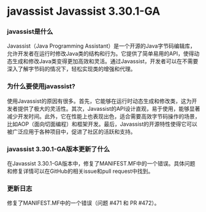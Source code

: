 # javassist Javassist 3.30.1-GA
### javassist是什么

Javassist（Java Programming Assistant）是一个开源的Java字节码编辑库，允许开发者在运行时修改Java类的结构和行为。它提供了简单易用的API，使得动态生成和修改Java类变得更加高效和灵活。通过Javassist，开发者可以在不需要深入了解字节码的情况下，轻松实现类的增强和代理。

### 为什么要使用javassist?

使用Javassist的原因有很多。首先，它能够在运行时动态生成和修改类，这为开发者提供了极大的灵活性。其次，Javassist的API设计直观，易于使用，能够显著减少开发时间。此外，它在性能上也表现出色，适合需要高效字节码操作的场景，比如AOP（面向切面编程）和框架开发。最后，Javassist的开源特性使得它可以被广泛应用于各种项目中，促进了社区的活跃和支持。

### javassist 3.30.1-GA版本更新了什么

在Javassist 3.30.1-GA版本中，修复了MANIFEST.MF中的一个错误。具体问题和修复详情可以在GitHub的相关issue和pull request中找到。

### 更新日志

修复了MANIFEST.MF中的一个错误（问题 #471 和 PR #472）。